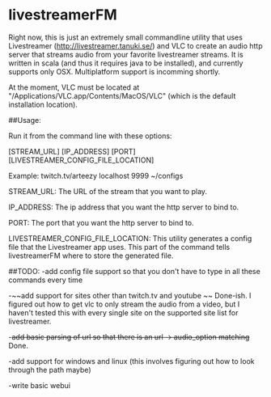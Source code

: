 # livestreamerFM

Right now, this is just an extremely small commandline utility that uses Livestreamer (http://livestreamer.tanuki.se/) and VLC to create an audio http server that streams audio from your favorite livestreamer streams. It is written in scala (and thus it requires java to be installed), and currently supports only OSX. Multiplatform support is incomming shortly.

At the moment, VLC must be located at "/Applications/VLC.app/Contents/MacOS/VLC" (which is the default installation location).

##Usage:

Run it from the command line with these options: 

[STREAM_URL] [IP_ADDRESS] [PORT] [LIVESTREAMER_CONFIG_FILE_LOCATION]

Example: twitch.tv/arteezy localhost 9999 ~/configs

STREAM_URL: The URL of the stream that you want to play.

IP_ADDRESS: The ip address that you want the http server to bind to. 

PORT: The port that you want the http server to bind to. 

LIVESTREAMER_CONFIG_FILE_LOCATION: This utility generates a config file that the Livestreamer app uses. This part of the command tells livestreamerFM where to store the generated file. 

##TODO:
-add config file support so that you don't have to type in all these commands every time 

-~~add support for sites other than twitch.tv and youtube ~~ Done-ish. I figured out how to get vlc to only stream the audio from a video, but I haven't tested this with every single 
site on the supported site list for livestreamer.

-~~add basic parsing of url so that there is an url -> audio_option matching~~ Done.

-add support for windows and linux (this involves figuring out how to look through the path maybe)

-write basic webui

